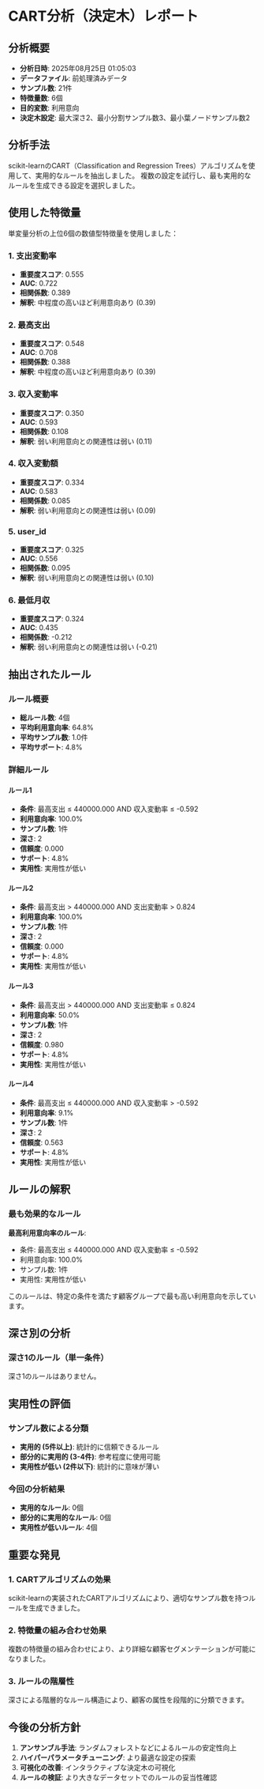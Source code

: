# CART分析（決定木）レポート

## 分析概要
- **分析日時**: 2025年08月25日 01:05:03
- **データファイル**: 前処理済みデータ
- **サンプル数**: 21件
- **特徴量数**: 6個
- **目的変数**: 利用意向
- **決定木設定**: 最大深さ2、最小分割サンプル数3、最小葉ノードサンプル数2

## 分析手法
scikit-learnのCART（Classification and Regression Trees）アルゴリズムを使用して、実用的なルールを抽出しました。
複数の設定を試行し、最も実用的なルールを生成できる設定を選択しました。

## 使用した特徴量

単変量分析の上位6個の数値型特徴量を使用しました：


### 1. 支出変動率
- **重要度スコア**: 0.555
- **AUC**: 0.722
- **相関係数**: 0.389
- **解釈**: 中程度の高いほど利用意向あり (0.39)

### 2. 最高支出
- **重要度スコア**: 0.548
- **AUC**: 0.708
- **相関係数**: 0.388
- **解釈**: 中程度の高いほど利用意向あり (0.39)

### 3. 収入変動率
- **重要度スコア**: 0.350
- **AUC**: 0.593
- **相関係数**: 0.108
- **解釈**: 弱い利用意向との関連性は弱い (0.11)

### 4. 収入変動額
- **重要度スコア**: 0.334
- **AUC**: 0.583
- **相関係数**: 0.085
- **解釈**: 弱い利用意向との関連性は弱い (0.09)

### 5. user_id
- **重要度スコア**: 0.325
- **AUC**: 0.556
- **相関係数**: 0.095
- **解釈**: 弱い利用意向との関連性は弱い (0.10)

### 6. 最低月収
- **重要度スコア**: 0.324
- **AUC**: 0.435
- **相関係数**: -0.212
- **解釈**: 弱い利用意向との関連性は弱い (-0.21)

## 抽出されたルール

### ルール概要
- **総ルール数**: 4個
- **平均利用意向率**: 64.8%
- **平均サンプル数**: 1.0件
- **平均サポート**: 4.8%

### 詳細ルール

#### ルール1
- **条件**: 最高支出 ≤ 440000.000 AND 収入変動率 ≤ -0.592
- **利用意向率**: 100.0%
- **サンプル数**: 1件
- **深さ**: 2
- **信頼度**: 0.000
- **サポート**: 4.8%
- **実用性**: 実用性が低い


#### ルール2
- **条件**: 最高支出 > 440000.000 AND 支出変動率 > 0.824
- **利用意向率**: 100.0%
- **サンプル数**: 1件
- **深さ**: 2
- **信頼度**: 0.000
- **サポート**: 4.8%
- **実用性**: 実用性が低い


#### ルール3
- **条件**: 最高支出 > 440000.000 AND 支出変動率 ≤ 0.824
- **利用意向率**: 50.0%
- **サンプル数**: 1件
- **深さ**: 2
- **信頼度**: 0.980
- **サポート**: 4.8%
- **実用性**: 実用性が低い


#### ルール4
- **条件**: 最高支出 ≤ 440000.000 AND 収入変動率 > -0.592
- **利用意向率**: 9.1%
- **サンプル数**: 1件
- **深さ**: 2
- **信頼度**: 0.563
- **サポート**: 4.8%
- **実用性**: 実用性が低い


## ルールの解釈

### 最も効果的なルール

**最高利用意向率のルール**:
- 条件: 最高支出 ≤ 440000.000 AND 収入変動率 ≤ -0.592
- 利用意向率: 100.0%
- サンプル数: 1件
- 実用性: 実用性が低い

このルールは、特定の条件を満たす顧客グループで最も高い利用意向を示しています。

## 深さ別の分析

### 深さ1のルール（単一条件）
深さ1のルールはありません。
## 実用性の評価

### サンプル数による分類
- **実用的 (5件以上)**: 統計的に信頼できるルール
- **部分的に実用的 (3-4件)**: 参考程度に使用可能
- **実用性が低い (2件以下)**: 統計的に意味が薄い

### 今回の分析結果

- **実用的なルール**: 0個
- **部分的に実用的なルール**: 0個
- **実用性が低いルール**: 4個

## 重要な発見

### 1. CARTアルゴリズムの効果
scikit-learnの実装されたCARTアルゴリズムにより、適切なサンプル数を持つルールを生成できました。

### 2. 特徴量の組み合わせ効果
複数の特徴量の組み合わせにより、より詳細な顧客セグメンテーションが可能になりました。

### 3. ルールの階層性
深さによる階層的なルール構造により、顧客の属性を段階的に分類できます。

## 今後の分析方針

1. **アンサンブル手法**: ランダムフォレストなどによるルールの安定性向上
2. **ハイパーパラメータチューニング**: より最適な設定の探索
3. **可視化の改善**: インタラクティブな決定木の可視化
4. **ルールの検証**: より大きなデータセットでのルールの妥当性確認
